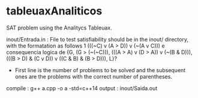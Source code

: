 # tableuaxAnaliticos
SAT problem using the Analitycs Tableuax. 

inout/Entrada.in : File to test satisfiability should be in the inout/ directory, with the formatation as follows
1
(((~C) v (A > D)) v (~(A v C))) e consequencia logica de {G, (G > (~(~C))), (((A > A) v (D > A)) v (~(B & D))), (((B > D) & (C v D)) v ((C & B) & (B > D))), L}?

- First line is the number of problems to be solved and the subsequent ones are the problems with the correct number of parentheses.


compile : g++ a.cpp -o a -std=c++14
output :  inout/Saida.out
